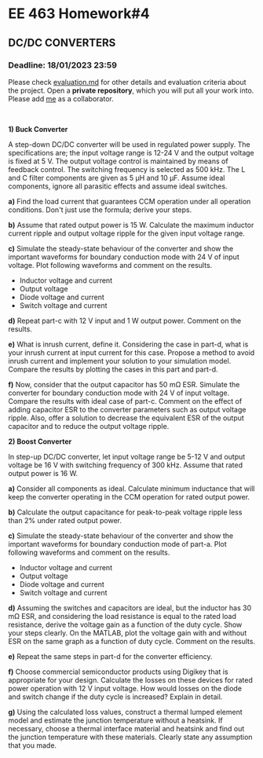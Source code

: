 # EE 463 Homework#4

## DC/DC CONVERTERS

### Deadline: 18/01/2023 23:59

Please check [evaluation.md](evaluation.md) for other details and evaluation criteria about the project. Open a **private repository**, which you will put all your work into. Please add [me](https://github.com/OgunAltun) as a collaborator.

<br />

**1) Buck Converter**<br />

A step-down DC/DC converter will be used in regulated power supply. The specifications are; the input voltage range is 12-24 V and the output voltage is fixed at 5 V. The output voltage control is maintained by means of feedback control. The switching frequency is selected as 500 kHz. The L and C filter components are given as 5 µH and 10 µF. Assume ideal components, ignore all parasitic effects and assume ideal switches.


**a)** Find the load current that guarantees CCM operation under all operation conditions. Don't just use the formula; derive your steps.

**b)** Assume that rated output power is 15 W. Calculate the maximum inductor current ripple and output voltage ripple for the given input voltage range.

**c)** Simulate the steady-state behaviour of the converter and show the important waveforms for boundary conduction mode with 24 V of input voltage. Plot following waveforms and comment on the results.
* Inductor voltage and current
* Output voltage
* Diode voltage and current
* Switch voltage and current

**d)** Repeat part-c with 12 V input and 1 W output power. Comment on the results.

**e)** What is inrush current, define it. Considering the case in part-d, what is your inrush current at input current for this case. Propose a method to avoid inrush current and implement your solution to your simulation model. Compare the results by plotting the cases in this part and part-d.

**f)** Now, consider that the output capacitor has 50 mΩ ESR. Simulate the converter for boundary conduction mode with 24 V of input voltage. Compare the results with ideal case of part-c. Comment on the effect of adding capacitor ESR to the converter parameters such as output voltage ripple. Also, offer a solution to decrease the equivalent ESR of the output capacitor and to reduce the output voltage ripple.

**2) Boost Converter**<br />

In step-up DC/DC converter, let input voltage range be 5-12 V and output voltage be 16 V with switching frequency of 300 kHz. Assume that rated output power is 16 W.

**a)** Consider all components as ideal. Calculate minimum inductance that will keep the converter operating in the CCM operation for rated output power.

**b)** Calculate the output capacitance for peak-to-peak voltage ripple less than 2% under rated output power.

**c)** Simulate the steady-state behaviour of the converter and show the important waveforms for boundary conduction mode of part-a. Plot following waveforms and comment on the results.
* Inductor voltage and current
* Output voltage
* Diode voltage and current
* Switch voltage and current

**d)** Assuming the switches and capacitors are ideal, but the inductor has 30 mΩ ESR, and considering the load resistance is equal to the rated load resistance, derive the voltage gain as a function of the duty cycle. Show your steps clearly. On the MATLAB, plot the voltage gain with and without ESR on the same graph as a function of duty cycle. Comment on the results.

**e)** Repeat the same steps in part-d for the converter efficiency.

**f)** Choose commercial semiconductor products using Digikey that is appropriate for your design. Calculate the losses on these devices for rated power operation with 12 V input voltage. How would losses on the diode and switch change if the duty cycle is increased? Explain in detail.

**g)** Using the calculated loss values, construct a thermal lumped element model and estimate the junction temperature without a heatsink. If necessary, choose a thermal interface material and heatsink and find out the junction temperature with these materials. Clearly state any assumption that you made.
